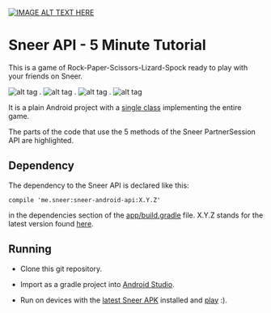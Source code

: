 [![IMAGE ALT TEXT HERE](http://img.youtube.com/vi/iapcKVn7DdY/0.jpg)](http://www.youtube.com/watch?v=iapcKVn7DdY)


Sneer API - 5 Minute Tutorial
====

This is a game of Rock-Paper-Scissors-Lizard-Spock ready to play with your friends on Sneer.

![alt tag](https://raw.githubusercontent.com/felipebueno/lizardspock/master/screenshots/0.png) . ![alt tag](https://raw.githubusercontent.com/felipebueno/lizardspock/master/screenshots/1.png) . ![alt tag](https://raw.githubusercontent.com/felipebueno/lizardspock/master/screenshots/2.png) . ![alt tag](https://raw.githubusercontent.com/felipebueno/lizardspock/master/screenshots/3.png)

It is a plain Android project with a [single class](https://github.com/felipebueno/lizardspock/blob/master/app/src/main/java/felipebueno/lizardspock/LizardSpockActivity.java) implementing the entire game.

The parts of the code that use the 5 methods of the Sneer PartnerSession API are highlighted.

Dependency
----
The dependency to the Sneer API is declared like this:
```
compile 'me.sneer:sneer-android-api:X.Y.Z'
```
in the dependencies section of the [app/build.gradle](https://github.com/felipebueno/lizardspock/blob/master/app/build.gradle) file. X.Y.Z stands for the latest version found [here](http://search.maven.org/#search|ga|1|sneer-android-api).

Running
----

  - Clone this git repository.

  - Import as a gradle project into [Android Studio](http://developer.android.com/sdk/index.html).

  - Run on devices with the [latest Sneer APK](https://github.com/sneerteam/sneer/releases/latest) installed and [play](http://www.worldrps.com/gambit-play) :).
